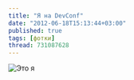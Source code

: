 ```yaml
---
title: "Я на DevConf"
date: "2012-06-18T15:13:44+03:00"
published: true
tags: [фотки]
thread: 731087628
---
```


![Это я](/images/photos/devconf.jpg "Это я")
